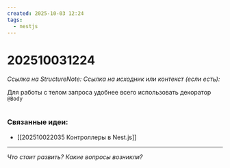 ```yaml
---
created: 2025-10-03 12:24
tags:
  - nestjs
---
```

# 202510031224
*Ссылка на StructureNote:*
*Ссылка на исходник или контекст (если есть):* 

Для работы с телом запроса удобнее всего использовать декоратор `@Body`
```ts
```
### Связанные идеи:
* [[202510022035 Контроллеры в Nest.js]]
---

*Что стоит развить? Какие вопросы возникли?*